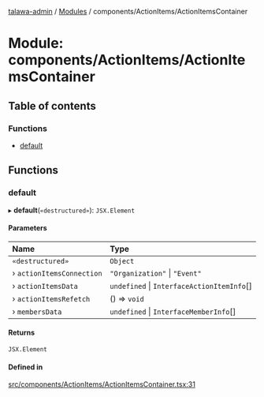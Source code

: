 [talawa-admin](../README.md) / [Modules](../modules.md) / components/ActionItems/ActionItemsContainer

# Module: components/ActionItems/ActionItemsContainer

## Table of contents

### Functions

- [default](components_ActionItems_ActionItemsContainer.md#default)

## Functions

### default

▸ **default**(`«destructured»`): `JSX.Element`

#### Parameters

| Name | Type |
| :------ | :------ |
| `«destructured»` | `Object` |
| › `actionItemsConnection` | ``"Organization"`` \| ``"Event"`` |
| › `actionItemsData` | `undefined` \| `InterfaceActionItemInfo`[] |
| › `actionItemsRefetch` | () =\> `void` |
| › `membersData` | `undefined` \| `InterfaceMemberInfo`[] |

#### Returns

`JSX.Element`

#### Defined in

[src/components/ActionItems/ActionItemsContainer.tsx:31](https://github.com/AmitSharma512/talawa-admin/blob/2da9090/src/components/ActionItems/ActionItemsContainer.tsx#L31)
